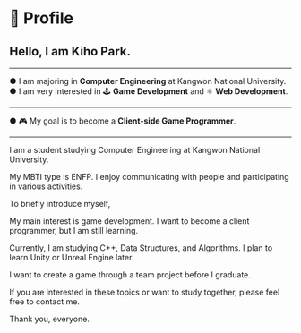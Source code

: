 # 🩻 Profile
## Hello, I am Kiho Park.<br>
***
● I am majoring in **Computer Engineering** at Kangwon National University.<br>
● I am very interested in 🕹️ **Game Development** and ⚛️ **Web Development**.<br>
***
● 🎮 My goal is to become a **Client-side Game Programmer**.<br>
***


I am a student studying Computer Engineering at Kangwon National University.

My MBTI type is ENFP.
I enjoy communicating with people and participating in various activities.

To briefly introduce myself,

My main interest is game development.
I want to become a client programmer, but I am still learning.

Currently, I am studying C++, Data Structures, and Algorithms.
I plan to learn Unity or Unreal Engine later.

I want to create a game through a team project before I graduate.

If you are interested in these topics or want to study together,
please feel free to contact me.

Thank you, everyone.
